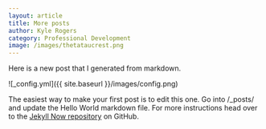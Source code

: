 ```yaml
---
layout: article
title: More posts
author: Kyle Rogers
category: Professional Development
image: /images/thetataucrest.png
---
```


Here is a new post that I generated from markdown.

![_config.yml]({{ site.baseurl }}/images/config.png)

The easiest way to make your first post is to edit this one. Go into /_posts/ and update the Hello World markdown file. For more instructions head over to the [Jekyll Now repository](https://github.com/barryclark/jekyll-now) on GitHub.